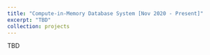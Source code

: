 ```yaml
---
title: "Compute-in-Memory Database System [Nov 2020 - Present]"
excerpt: "TBD"
collection: projects
---
```

TBD
